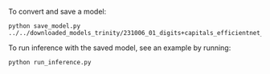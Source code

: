 To convert and save a model:

```
python save_model.py ../../downloaded_models_trinity/231006_01_digits+capitals_efficientnet_799x504
```

To run inference with the saved model, see an example by running:

```
python run_inference.py
```
